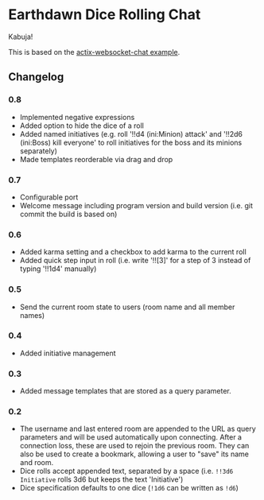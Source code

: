 # Earthdawn Dice Rolling Chat

Kabuja!

This is based on the [actix-websocket-chat example](https://github.com/actix/examples/tree/master/websocket-chat).

## Changelog

### 0.8

* Implemented negative expressions
* Added option to hide the dice of a roll
* Added named initiatives (e.g. roll '!!d4 (ini:Minion) attack' and '!!2d6 (ini:Boss) kill everyone' to roll initiatives for the boss and its minions separately)
* Made templates reorderable via drag and drop

### 0.7

* Configurable port
* Welcome message including program version and build version (i.e. git commit the build is based on)

### 0.6

* Added karma setting and a checkbox to add karma to the current roll
* Added quick step input in roll (i.e. write '!![3]' for a step of 3 instead of typing '!!1d4' manually)

### 0.5

* Send the current room state to users (room name and all member names)

### 0.4

* Added initiative management

### 0.3

* Added message templates that are stored as a query parameter.

### 0.2

* The username and last entered room are appended to the URL as query parameters and will be used automatically upon connecting. After a connection loss, these are used to rejoin the previous room. They can also be used to create a bookmark, allowing a user to "save" its name and room.
* Dice rolls accept appended text, separated by a space (i.e. `!!3d6 Initiative` rolls 3d6 but keeps the text 'Initiative')
* Dice specification defaults to one dice (`!1d6` can be written as `!d6`)
